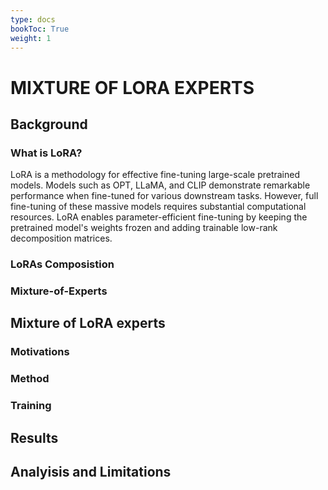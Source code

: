 ```yaml
---
type: docs
bookToc: True
weight: 1
---
```


# MIXTURE OF LORA EXPERTS

## Background

### What is LoRA?
LoRA is a methodology for effective fine-tuning large-scale pretrained models. Models such as OPT, LLaMA, and CLIP demonstrate remarkable performance when fine-tuned for various downstream tasks. However, full fine-tuning of these massive models requires substantial computational resources. LoRA enables parameter-efficient fine-tuning by keeping the pretrained model's weights frozen and adding trainable low-rank decomposition matrices.

### LoRAs Composistion

### Mixture-of-Experts

## Mixture of LoRA experts

### Motivations

### Method

### Training

## Results

## Analyisis and Limitations
